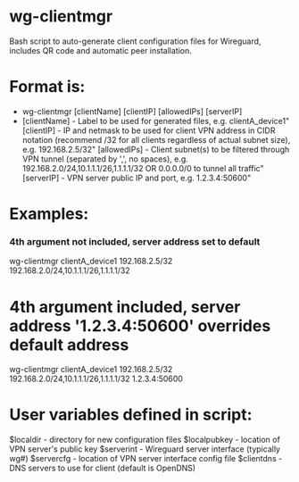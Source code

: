 # wg-clientmgr
Bash script to auto-generate client configuration files for Wireguard, includes QR code and automatic peer installation.


# Format is:
- wg-clientmgr [clientName] [clientIP] [allowedIPs] [serverIP]
- [clientName] - Label to be used for generated files, e.g. clientA_device1"
[clientIP] - IP and netmask to be used for client VPN address in CIDR notation (recommend /32 for all clients regardless of actual subnet size), e.g. 192.168.2.5/32"
[allowedIPs] - Client subnet(s) to be filtered through VPN tunnel (separated by ',', no spaces), e.g. 192.168.2.0/24,10.1.1.1/26,1.1.1.1/32 OR 0.0.0.0/0 to tunnel all traffic"
[serverIP] - VPN server public IP and port, e.g. 1.2.3.4:50600"

# Examples: 
### 4th argument not included, server address set to default
wg-clientmgr clientA_device1 192.168.2.5/32 192.168.2.0/24,10.1.1.1/26,1.1.1.1/32
# 4th argument included, server address '1.2.3.4:50600' overrides default address
wg-clientmgr clientA_device1 192.168.2.5/32 192.168.2.0/24,10.1.1.1/26,1.1.1.1/32 1.2.3.4:50600 

# User variables defined in script:
$localdir - directory for new configuration files
$localpubkey - location of VPN server's public key
$serverint - Wireguard server interface (typically wg#)
$servercfg - location of VPN server interface config file
$clientdns - DNS servers to use for client (default is OpenDNS)
